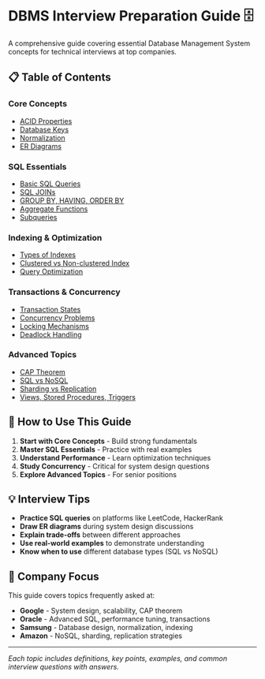 # DBMS Interview Preparation Guide 🗄️

A comprehensive guide covering essential Database Management System concepts for technical interviews at top companies.

## 📋 Table of Contents

### Core Concepts
- [ACID Properties](./acid-properties.md)
- [Database Keys](./database-keys.md)
- [Normalization](./normalization.md)
- [ER Diagrams](./er-diagrams.md)

### SQL Essentials
- [Basic SQL Queries](./basic-sql-queries.md)
- [SQL JOINs](./sql-joins.md)
- [GROUP BY, HAVING, ORDER BY](./group-by-having-order.md)
- [Aggregate Functions](./aggregate-functions.md)
- [Subqueries](./subqueries.md)

### Indexing & Optimization
- [Types of Indexes](./types-of-indexes.md)
- [Clustered vs Non-clustered Index](./clustered-vs-nonclustered.md)
- [Query Optimization](./query-optimization.md)

### Transactions & Concurrency
- [Transaction States](./transaction-states.md)
- [Concurrency Problems](./concurrency-problems.md)
- [Locking Mechanisms](./locking-mechanisms.md)
- [Deadlock Handling](./deadlock-handling.md)

### Advanced Topics
- [CAP Theorem](./cap-theorem.md)
- [SQL vs NoSQL](./sql-vs-nosql.md)
- [Sharding vs Replication](./sharding-vs-replication.md)
- [Views, Stored Procedures, Triggers](./views-procedures-triggers.md)

## 🎯 How to Use This Guide

1. **Start with Core Concepts** - Build strong fundamentals
2. **Master SQL Essentials** - Practice with real examples
3. **Understand Performance** - Learn optimization techniques
4. **Study Concurrency** - Critical for system design questions
5. **Explore Advanced Topics** - For senior positions

## 💡 Interview Tips

- **Practice SQL queries** on platforms like LeetCode, HackerRank
- **Draw ER diagrams** during system design discussions
- **Explain trade-offs** between different approaches
- **Use real-world examples** to demonstrate understanding
- **Know when to use** different database types (SQL vs NoSQL)

## 🏢 Company Focus

This guide covers topics frequently asked at:
- **Google** - System design, scalability, CAP theorem
- **Oracle** - Advanced SQL, performance tuning, transactions
- **Samsung** - Database design, normalization, indexing
- **Amazon** - NoSQL, sharding, replication strategies

---

*Each topic includes definitions, key points, examples, and common interview questions with answers.*

